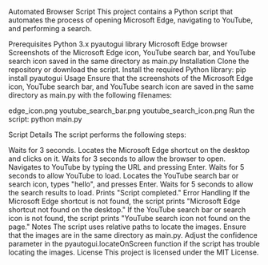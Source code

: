 Automated Browser Script
This project contains a Python script that automates the process of opening Microsoft Edge, navigating to YouTube, and performing a search.

Prerequisites
Python 3.x
pyautogui library
Microsoft Edge browser
Screenshots of the Microsoft Edge icon, YouTube search bar, and YouTube search icon saved in the same directory as main.py
Installation
Clone the repository or download the script.
Install the required Python library:
pip install pyautogui
Usage
Ensure that the screenshots of the Microsoft Edge icon, YouTube search bar, and YouTube search icon are saved in the same directory as main.py with the following filenames:

edge_icon.png
youtube_search_bar.png
youtube_search_icon.png
Run the script:
python main.py

Script Details
The script performs the following steps:

Waits for 3 seconds.
Locates the Microsoft Edge shortcut on the desktop and clicks on it.
Waits for 3 seconds to allow the browser to open.
Navigates to YouTube by typing the URL and pressing Enter.
Waits for 5 seconds to allow YouTube to load.
Locates the YouTube search bar or search icon, types "hello", and presses Enter.
Waits for 5 seconds to allow the search results to load.
Prints "Script completed."
Error Handling
If the Microsoft Edge shortcut is not found, the script prints "Microsoft Edge shortcut not found on the desktop."
If the YouTube search bar or search icon is not found, the script prints "YouTube search icon not found on the page."
Notes
The script uses relative paths to locate the images. Ensure that the images are in the same directory as main.py.
Adjust the confidence parameter in the pyautogui.locateOnScreen function if the script has trouble locating the images.
License
This project is licensed under the MIT License.